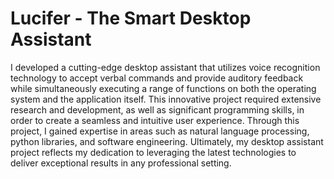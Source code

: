 # Lucifer - The Smart Desktop Assistant

I developed a cutting-edge desktop assistant that utilizes voice recognition technology to accept verbal commands and provide auditory feedback while simultaneously executing a range of functions on both the operating system and the application itself. This innovative project required extensive research and development, as well as significant programming skills, in order to create a seamless and intuitive user experience. Through this project, I gained expertise in areas such as natural language processing, python libraries, and software engineering. Ultimately, my desktop assistant project reflects my dedication to leveraging the latest technologies to deliver exceptional results in any professional setting.
